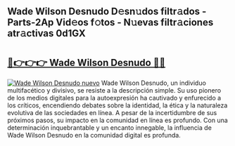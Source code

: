 ## Wade Wilson Desnudo D𝚎sn𝚞dos filtr𝚊dos - Parts-2Ap Vid𝚎os f𝚘tos - N𝚞evas filtr𝚊ciones atr𝚊ctivas 0d1GX

# <h2><a href="http://mb628w0.tromn.icu/?c=Wade+Wilson+Desnudo">🔗👉👉👉 Wade Wilson Desnudo 🔗🔗</a></h2>

[![Wade Wilson Desnudo nuevo](https://i.imgur.com/pEAQMta.gif)](http://mb628w0.tromn.icu/?c=Wade+Wilson+Desnudo)
Wade Wilson Desnudo, un individuo multifacético y divisivo, se resiste a la descripción simple. Su uso pionero de los medios digitales para la autoexpresión ha cautivado y enfurecido a los críticos, encendiendo debates sobre la identidad, la ética y la naturaleza evolutiva de las sociedades en línea. A pesar de la incertidumbre de sus próximos pasos, su impacto en la comunidad en línea es profundo. Con una determinación inquebrantable y un encanto innegable, la influencia de Wade Wilson Desnudo en la comunidad digital es profunda.
